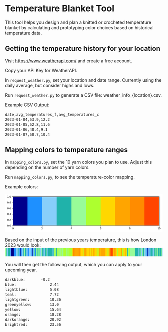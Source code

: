 # Temperature Blanket Tool

This tool helps you design and plan a knitted or crocheted temperature blanket by calculating and prototyping color choices based on historical temperature data. 

## Getting the temperature history for your location 
Visit https://www.weatherapi.com/ and create a free account.

Copy your API Key for WeatherAPI.

In `request_weather.py`, set your location and date range. Currently using the daily average, but consider highs and lows. 

Run `request_weather.py` to generate a CSV file: weather_info_{location}.csv.

Example CSV Output:

```
date,avg_temperatures_f,avg_temperatures_c
2023-01-04,53.9,12.2
2023-01-05,52.8,11.6
2023-01-06,48.4,9.1
2023-01-07,50.7,10.4
```

## Mapping colors to temperature ranges 

In `mapping_colors.py`, set the 10 yarn colors you plan to use. Adjust this depending on the number of yarn colors.

Run `mapping_colors.py`, to see the temperature-color mapping.

Example colors:

![Alt text](colors.png)

Based on the input of the previous years temperature, this is how London 2023 would look: 
![Alt text](daily_London_avg_temperatures_c.png)

You will then get the following output, which you can apply to your upcoming year.
```
darkblue: 	   	-0.2
blue: 	        	2.44
lightblue:  		5.08
teal: 	        	7.72
lightgreen: 		10.36
greenyellow: 		13.0
yellow: 	    	15.64
orange: 	    	18.28
darkorange: 		20.92
brightred: 	    	23.56
```
